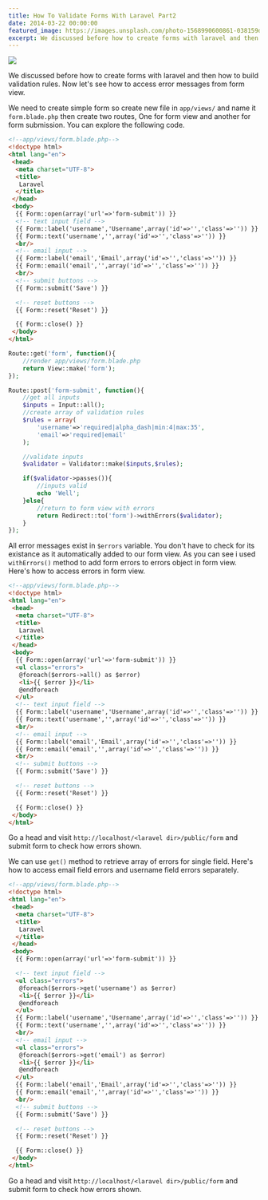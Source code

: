 ```yaml
---
title: How To Validate Forms With Laravel Part2
date: 2014-03-22 00:00:00
featured_image: https://images.unsplash.com/photo-1568990600861-038159d19fce
excerpt: We discussed before how to create forms with laravel and then how to build validation rules. Now let's see how to access error messages from form view.
---
```


![](https://images.unsplash.com/photo-1568990600861-038159d19fce)

We discussed before how to create forms with laravel and then how to build validation rules. Now let's see how to access error messages from form view.

We need to create simple form so create new file in `app/views/` and name it `form.blade.php` then create two routes, One for form view and another for form submission. You can explore the following code.

```html
<!--app/views/form.blade.php-->
<!doctype html>
<html lang="en">
 <head>
  <meta charset="UTF-8">
  <title>
   Laravel
  </title>
 </head>
 <body>
  {{ Form::open(array('url'=>'form-submit')) }}
  <!-- text input field -->
  {{ Form::label('username','Username',array('id'=>'','class'=>'')) }}
  {{ Form::text('username','',array('id'=>'','class'=>'')) }}
  <br/>
  <!-- email input -->
  {{ Form::label('email','Email',array('id'=>'','class'=>'')) }}
  {{ Form::email('email','',array('id'=>'','class'=>'')) }}
  <br/>
  <!-- submit buttons -->
  {{ Form::submit('Save') }}

  <!-- reset buttons -->
  {{ Form::reset('Reset') }}

  {{ Form::close() }}
 </body>
</html>
```

```php
Route::get('form', function(){
    //render app/views/form.blade.php
    return View::make('form');
});

Route::post('form-submit', function(){
    //get all inputs
    $inputs = Input::all();
    //create array of validation rules
    $rules = array(
        'username'=>'required|alpha_dash|min:4|max:35',
        'email'=>'required|email'
    );

    //validate inputs
    $validator = Validator::make($inputs,$rules);

    if($validator->passes()){
        //inputs valid
        echo 'Well';
    }else{
        //return to form view with errors
        return Redirect::to('form')->withErrors($validator);
    }
});
```

All error messages exist in `$errors` variable. You don't have to check for its existance as it automatically added to our form view. As you can see i used `withErrors()` method to add form errors to errors object in form view. Here's how to access errors in form view.

```html
<!--app/views/form.blade.php-->
<!doctype html>
<html lang="en">
 <head>
  <meta charset="UTF-8">
  <title>
   Laravel
  </title>
 </head>
 <body>
  {{ Form::open(array('url'=>'form-submit')) }}
  <ul class="errors">
   @foreach($errors->all() as $error)
   <li>{{ $error }}</li>
   @endforeach
  </ul>
  <!-- text input field -->
  {{ Form::label('username','Username',array('id'=>'','class'=>'')) }}
  {{ Form::text('username','',array('id'=>'','class'=>'')) }}
  <br/>
  <!-- email input -->
  {{ Form::label('email','Email',array('id'=>'','class'=>'')) }}
  {{ Form::email('email','',array('id'=>'','class'=>'')) }}
  <br/>
  <!-- submit buttons -->
  {{ Form::submit('Save') }}

  <!-- reset buttons -->
  {{ Form::reset('Reset') }}

  {{ Form::close() }}
 </body>
</html>
```

Go a head and visit `http://localhost/<laravel dir>/public/form` and submit form to check how errors shown.

We can use `get()` method to retrieve array of errors for single field. Here's how to access email field errors and username field errors separately.

```html
<!--app/views/form.blade.php-->
<!doctype html>
<html lang="en">
 <head>
  <meta charset="UTF-8">
  <title>
   Laravel
  </title>
 </head>
 <body>
  {{ Form::open(array('url'=>'form-submit')) }}

  <!-- text input field -->
  <ul class="errors">
   @foreach($errors->get('username') as $error)
   <li>{{ $error }}</li>
   @endforeach
  </ul>
  {{ Form::label('username','Username',array('id'=>'','class'=>'')) }}
  {{ Form::text('username','',array('id'=>'','class'=>'')) }}
  <br/>
  <!-- email input -->
  <ul class="errors">
   @foreach($errors->get('email') as $error)
   <li>{{ $error }}</li>
   @endforeach
  </ul>
  {{ Form::label('email','Email',array('id'=>'','class'=>'')) }}
  {{ Form::email('email','',array('id'=>'','class'=>'')) }}
  <br/>
  <!-- submit buttons -->
  {{ Form::submit('Save') }}

  <!-- reset buttons -->
  {{ Form::reset('Reset') }}

  {{ Form::close() }}
 </body>
</html>
```

Go a head and visit `http://localhost/<laravel dir>/public/form` and submit form to check how errors shown.
